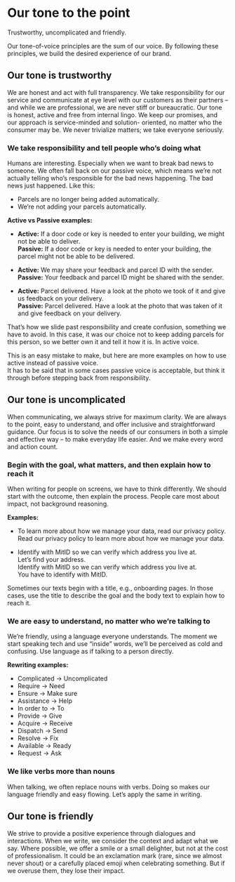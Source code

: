 # Our tone to the point

Trustworthy, uncomplicated and friendly.

Our tone-of-voice principles are the sum of our voice. By following these 
principles, we build the desired experience of our brand.

## Our tone is trustworthy

We are honest and act with full transparency. We take responsibility for our service and 
communicate at eye level with our customers as their partners – and while we are 
professional, we are never stiff or bureaucratic. Our tone is honest, active and free from 
internal lingo. We keep our promises, and our approach is service-minded and solution-
oriented, no matter who the consumer may be. We never trivialize matters; we take 
everyone seriously.

### We take responsibility and tell people who’s doing what

Humans are interesting. Especially when we want to break bad news to someone. We often 
fall back on our passive voice, which means we’re not actually telling who’s responsible for 
the bad news happening. The bad news just happened. Like this:

- Parcels are no longer being added automatically.  
- We’re not adding your parcels automatically.

**Active vs Passive examples:**

- **Active:** If a door code or key is needed to enter your building, we might not be able to deliver.  
  **Passive:** If a door code or key is needed to enter your building, the parcel might not be able to be delivered.

- **Active:** We may share your feedback and parcel ID with the sender.  
  **Passive:** Your feedback and parcel ID might be shared with the sender.

- **Active:** Parcel delivered. Have a look at the photo we took of it and give us feedback on your delivery.  
  **Passive:** Parcel delivered. Have a look at the photo that was taken of it and give feedback on your delivery.

That’s how we slide past responsibility and create confusion, something we have to avoid. 
In this case, it was our choice not to keep adding parcels for this person, so we better own it 
and tell it how it is. In active voice.

This is an easy mistake to make, but here are more examples on how to use active instead of passive voice.  
It has to be said that in some cases passive voice is acceptable, but think it through before stepping back from responsibility. 

## Our tone is uncomplicated

When communicating, we always strive for maximum clarity. We are always to the point, 
easy to understand, and offer inclusive and straightforward guidance. Our focus is to solve 
the needs of our consumers in both a simple and effective way – to make everyday life 
easier. And we make every word and action count.

### Begin with the goal, what matters, and then explain how to reach it

When writing for people on screens, we have to think differently. We should start with the outcome, 
then explain the process. People care most about impact, not background reasoning.

**Examples:**

- To learn more about how we manage your data, read our privacy policy.  
  Read our privacy policy to learn more about how we manage your data.

- Identify with MitID so we can verify which address you live at.  
  Let’s find your address.  
  Identify with MitID so we can verify which address you live at.  
  You have to identify with MitID.

Sometimes our texts begin with a title, e.g., onboarding pages. In those cases, use the title to describe the goal and the body text to explain how to reach it.

### We are easy to understand, no matter who we’re talking to

We’re friendly, using a language everyone understands. The moment we start speaking tech and use “inside” words, 
we’ll be perceived as cold and confusing. Use language as if talking to a person directly.

**Rewriting examples:**

- Complicated → Uncomplicated  
- Require → Need  
- Ensure → Make sure  
- Assistance → Help  
- In order to → To  
- Provide → Give  
- Acquire → Receive  
- Dispatch → Send  
- Resolve → Fix  
- Available → Ready  
- Request → Ask  

### We like verbs more than nouns

When talking, we often replace nouns with verbs. Doing so makes our language friendly and easy flowing. 
Let’s apply the same in writing.

## Our tone is friendly

We strive to provide a positive experience through dialogues and interactions. 
When we write, we consider the context and adapt what we say. Where possible, we offer a smile or a small delighter, 
but not at the cost of professionalism. It could be an exclamation mark (rare, since we almost never shout) 
or a carefully placed emoji when celebrating something. But if we overuse them, they lose their impact.
